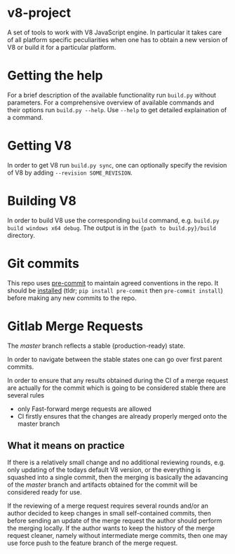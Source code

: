 v8-project
==========

A set of tools to work with V8 JavaScript engine. In particular it takes care of all platform specific peculiarities when one has to obtain a new version of V8 or build it for a particular platform.

Getting the help
================

For a brief description of the available functionality run `build.py` without parameters.
For a comprehensive overview of available commands and their options run `build.py --help`.
Use `--help` to get detailed explaination of a command.


Getting V8
==========

In order to get V8 run `build.py sync`, one can optionally specify the revision of V8 by adding `--revision SOME_REVISION`.


Building V8
===========

In order to build V8 use the corresponding `build` command, e.g. `build.py build windows x64 debug`. The output is in the `{path to build.py}/build` directory.

Git commits
===========

This repo uses [pre-commit](https://pre-commit.com) to maintain agreed conventions in the repo. It should
be [installed](https://pre-commit.com/#installation) (tldr; `pip install pre-commit` then `pre-commit install`)
before making any new commits to the repo.

Gitlab Merge Requests
=====================

The *master* branch reflects a stable (production-ready) state.

In order to navigate between the stable states one can go over first parent commits.

In order to ensure that any results obtained during the CI of a merge request are actually for the commit which is going to be considered stable there are several rules
* only Fast-forward merge requests are allowed
* CI firstly ensures that the changes are already properly merged onto the master branch

What it means on practice
-------------------------

If there is a relatively small change and no additional reviewing rounds, e.g. only updating of the todays default V8 version, or the everything is squashed into a single commit, then the merging is basically the adavancing of the *master* branch and artifacts obtained for the commit will be considered ready for use.

If the reviewing of a merge request requires several rounds and/or an author decided to keep changes in small self-contained commits, then before sending an update of the merge request the author should perform the merging locally. If the author wants to keep the history of the merge request cleaner, namely without intermediate merge commits, then one may use force push to the feature branch of the merge request.
